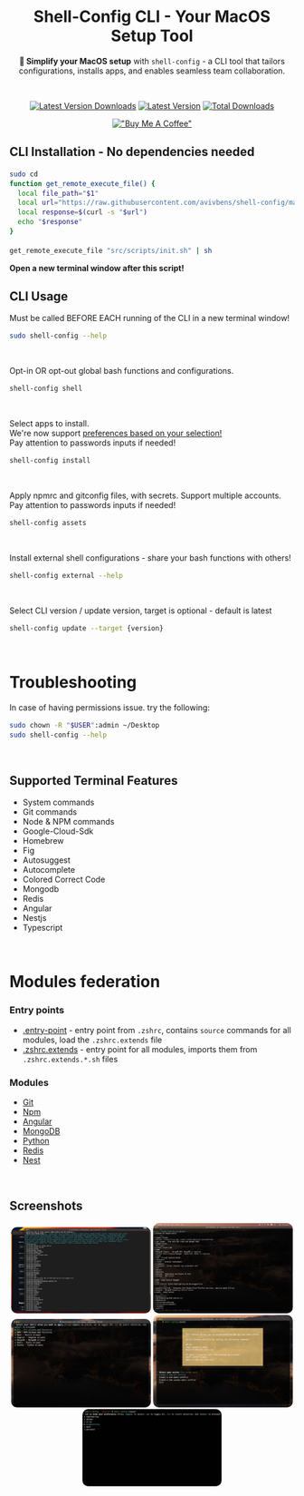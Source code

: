 <div align="center">

# Shell-Config CLI - Your MacOS Setup Tool

**🚀 Simplify your MacOS setup** with `shell-config` - a CLI tool that tailors configurations, installs apps, and enables seamless team collaboration.

<br>

[![Latest Version Downloads](https://img.shields.io/github/downloads/avivbens/shell-config/latest/total?label=Latest%20Version%20Downloads&color=green)](https://github.com/avivbens/shell-config/releases/latest)
[![Latest Version](https://img.shields.io/github/v/release/avivbens/shell-config?label=Latest%20Version&color=green)](https://github.com/avivbens/shell-config/releases/latest)
[![Total Downloads](https://img.shields.io/github/downloads/avivbens/shell-config/total?label=Total%20Downloads&color=blue)](https://github.com/avivbens/shell-config/releases)

[!["Buy Me A Coffee"](https://www.buymeacoffee.com/assets/img/custom_images/orange_img.png)](https://www.buymeacoffee.com/kcao7snkgx)

</div>

## CLI Installation - No dependencies needed

```bash
sudo cd
function get_remote_execute_file() {
  local file_path="$1"
  local url="https://raw.githubusercontent.com/avivbens/shell-config/master/$file_path"
  local response=$(curl -s "$url")
  echo "$response"
}

get_remote_execute_file "src/scripts/init.sh" | sh
```

**Open a new terminal window after this script!**

## CLI Usage

Must be called BEFORE EACH running of the CLI in a new terminal window!

```bash
sudo shell-config --help
```

<br>

Opt-in OR opt-out global bash functions and configurations.

```bash
shell-config shell
```

<br>

Select apps to install.
<br>
We're now support [preferences based on your selection!](#Screenshots)
<br>
Pay attention to passwords inputs if needed!

```bash
shell-config install
```

<br>

Apply npmrc and gitconfig files, with secrets.
Support multiple accounts.
<br>
Pay attention to passwords inputs if needed!

```bash
shell-config assets
```

<br>

Install external shell configurations - share your bash functions with others!

```bash
shell-config external --help
```

<br>

Select CLI version / update version, target is optional - default is latest

```bash
shell-config update --target {version}
```

<br>

# Troubleshooting

In case of having permissions issue. try the following:

```bash
sudo chown -R "$USER":admin ~/Desktop
sudo shell-config --help
```

<br>

## Supported Terminal Features

-   System commands
-   Git commands
-   Node & NPM commands
-   Google-Cloud-Sdk
-   Homebrew
-   Fig
-   Autosuggest
-   Autocomplete
-   Colored Correct Code
-   Mongodb
-   Redis
-   Angular
-   Nestjs
-   Typescript

<br>

# Modules federation

### Entry points

-   [.entry-point](zsh/.entry-point.sh) - entry point from `.zshrc`, contains `source` commands for all modules, load the `.zshrc.extends` file
-   [.zshrc.extends](zsh/.zshrc.extends.sh) - entry point for all modules, imports them from `.zshrc.extends.*.sh` files

### Modules

-   [Git](zsh/extends/.zshrc.extends.git.sh)
-   [Npm](zsh/extends/.zshrc.extends.npm.sh)
-   [Angular](zsh/extends/.zshrc.extends.angular.sh)
-   [MongoDB](zsh/extends/.zshrc.extends.mongo.sh)
-   [Python](zsh/extends/.zshrc.extends.python.sh)
-   [Redis](zsh/extends/.zshrc.extends.redis.sh)
-   [Nest](zsh/extends/.zshrc.extends.nest.sh)

<br>

## Screenshots

<div align="center">

<img src="docs/install-command.jpg" style="width: 49%; object-fit: cover; border-radius: 10px;">
<img src="docs/install-options.jpg" style="width: 49%; object-fit: cover; border-radius: 10px;">
<img src="docs/shell-command.jpg" style="width: 49%; object-fit: cover; border-radius: 10px;">
<img src="docs/assets-command.jpg" style="width: 49%; object-fit: cover; border-radius: 10px;">
<img #tags-pref src="docs/select-tags.jpg" style="width: 49%; object-fit: cover; border-radius: 10px;">

</div>
